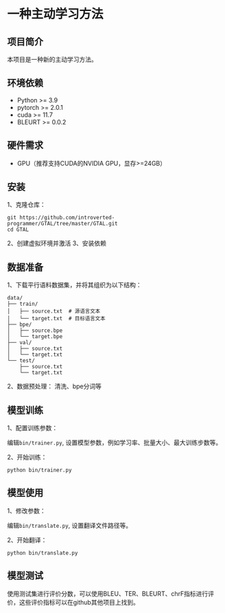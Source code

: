 # 一种主动学习方法

## 项目简介
本项目是一种新的主动学习方法。

## 环境依赖
- Python >= 3.9
- pytorch >= 2.0.1
- cuda >= 11.7
- BLEURT >= 0.0.2

## 硬件需求
- GPU（推荐支持CUDA的NVIDIA GPU，显存>=24GB）

## 安装
1、克隆仓库：
```
git https://github.com/introverted-programmer/GTAL/tree/master/GTAL.git
cd GTAL
```
2、创建虚拟环境并激活
3、安装依赖

## 数据准备
1、下载平行语料数据集，并将其组织为以下结构：
```
data/
├── train/
│   ├── source.txt  # 源语言文本
│   └── target.txt  # 目标语言文本
├── bpe/
│   ├── source.bpe 
│   └── target.bpe
├── val/
│   ├── source.txt
│   └── target.txt
└── test/
    ├── source.txt
    └── target.txt
```

2、数据预处理：
清洗、bpe分词等

## 模型训练
1、配置训练参数：

  编辑```bin/trainer.py```, 设置模型参数，例如学习率、批量大小、最大训练步数等。

2、开始训练：
```
python bin/trainer.py
```

## 模型使用
1、修改参数：

  编辑```bin/translate.py```, 设置翻译文件路径等。
  
2、开始翻译：
```
python bin/translate.py
```

## 模型测试

使用测试集进行评价分数，可以使用BLEU、TER、BLEURT、chrF指标进行评价，这些评价指标可以在github其他项目上找到。



